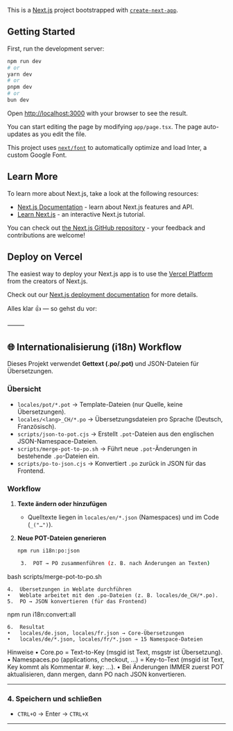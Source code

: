 This is a [Next.js](https://nextjs.org/) project bootstrapped with [`create-next-app`](https://github.com/vercel/next.js/tree/canary/packages/create-next-app).

## Getting Started

First, run the development server:

```bash
npm run dev
# or
yarn dev
# or
pnpm dev
# or
bun dev
```

Open [http://localhost:3000](http://localhost:3000) with your browser to see the result.

You can start editing the page by modifying `app/page.tsx`. The page auto-updates as you edit the file.

This project uses [`next/font`](https://nextjs.org/docs/basic-features/font-optimization) to automatically optimize and load Inter, a custom Google Font.

## Learn More

To learn more about Next.js, take a look at the following resources:

- [Next.js Documentation](https://nextjs.org/docs) - learn about Next.js features and API.
- [Learn Next.js](https://nextjs.org/learn) - an interactive Next.js tutorial.

You can check out [the Next.js GitHub repository](https://github.com/vercel/next.js/) - your feedback and contributions are welcome!

## Deploy on Vercel

The easiest way to deploy your Next.js app is to use the [Vercel Platform](https://vercel.com/new?utm_medium=default-template&filter=next.js&utm_source=create-next-app&utm_campaign=create-next-app-readme) from the creators of Next.js.

Check out our [Next.js deployment documentation](https://nextjs.org/docs/deployment) for more details.



Alles klar 👍 — so gehst du vor:

⸻


## 🌐 Internationalisierung (i18n) Workflow

Dieses Projekt verwendet **Gettext (.po/.pot)** und JSON-Dateien für Übersetzungen.

### Übersicht
- `locales/pot/*.pot` → Template-Dateien (nur Quelle, keine Übersetzungen).
- `locales/<lang>_CH/*.po` → Übersetzungsdateien pro Sprache (Deutsch, Französisch).
- `scripts/json-to-pot.cjs` → Erstellt `.pot`-Dateien aus den englischen JSON-Namespace-Dateien.
- `scripts/merge-pot-to-po.sh` → Führt neue `.pot`-Änderungen in bestehende `.po`-Dateien ein.
- `scripts/po-to-json.cjs` → Konvertiert `.po` zurück in JSON für das Frontend.

### Workflow

1. **Texte ändern oder hinzufügen**  
   - Quelltexte liegen in `locales/en/*.json` (Namespaces) und im Code (`_("…")`).

2. **Neue POT-Dateien generieren**  
   ```bash
   npm run i18n:po:json

	3.	POT → PO zusammenführen (z. B. nach Änderungen an Texten)

bash scripts/merge-pot-to-po.sh


	4.	Übersetzungen in Weblate durchführen
	•	Weblate arbeitet mit den .po-Dateien (z. B. locales/de_CH/*.po).
	5.	PO → JSON konvertieren (für das Frontend)

npm run i18n:convert:all


	6.	Resultat
	•	locales/de.json, locales/fr.json → Core-Übersetzungen
	•	locales/de/*.json, locales/fr/*.json → 15 Namespace-Dateien

Hinweise
	•	Core.po = Text-to-Key (msgid ist Text, msgstr ist Übersetzung).
	•	Namespaces.po (applications, checkout, …) = Key-to-Text (msgid ist Text, Key kommt als Kommentar #. key: …).
	•	Bei Änderungen IMMER zuerst POT aktualisieren, dann mergen, dann PO nach JSON konvertieren.

---

### 4. Speichern und schließen  
- `CTRL+O` → Enter → `CTRL+X`  

---


